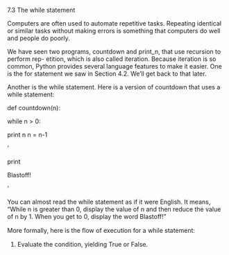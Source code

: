 7.3 The while statement

Computers are often used to automate repetitive tasks. Repeating identical or similar tasks without making errors is something that computers do well and people do poorly.

We have seen two programs, countdown and print_n, that use recursion to perform rep- etition, which is also called iteration. Because iteration is so common, Python provides several language features to make it easier. One is the for statement we saw in Section 4.2. We’ll get back to that later.

Another is the while statement. Here is a version of countdown that uses a while statement:

def countdown(n):

while n > 0:

print n n = n-1

’

print

Blastoff!

’

You can almost read the while statement as if it were English. It means, “While n is greater than 0, display the value of n and then reduce the value of n by 1. When you get to 0, display the word Blastoff!”

More formally, here is the ﬂow of execution for a while statement:

1. Evaluate the condition, yielding True or False.